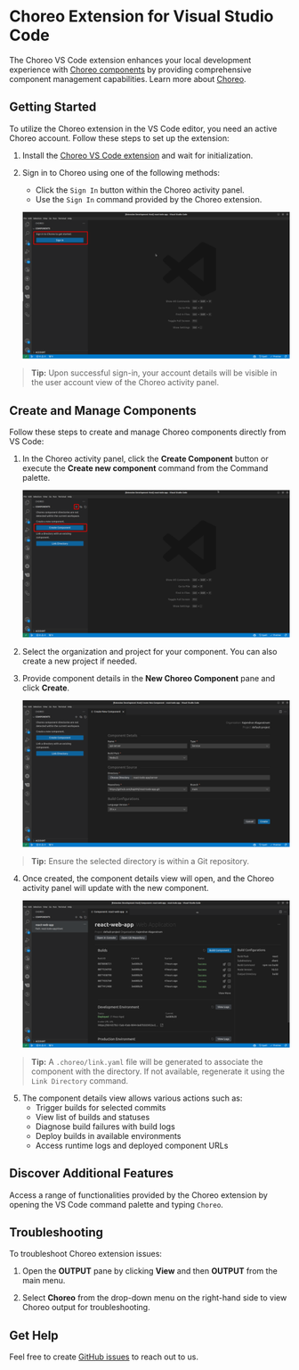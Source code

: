 # Choreo Extension for Visual Studio Code

The Choreo VS Code extension enhances your local development experience with [Choreo components](https://wso2.com/choreo/) by providing comprehensive component management capabilities. Learn more about [Choreo](https://wso2.com/choreo/docs/).

## Getting Started

To utilize the Choreo extension in the VS Code editor, you need an active Choreo account. Follow these steps to set up the extension:

1. Install the [Choreo VS Code extension](https://marketplace.visualstudio.com/items?itemName=WSO2.choreo) and wait for initialization.

2. Sign in to Choreo using one of the following methods:

   - Click the `Sign In` button within the Choreo activity panel.
   - Use the `Sign In` command provided by the Choreo extension.

   ![Sign In](docs/choreo-extension/images/sign-in.png)

> **Tip:** Upon successful sign-in, your account details will be visible in the user account view of the Choreo activity panel.

## Create and Manage Components

Follow these steps to create and manage Choreo components directly from VS Code:

1. In the Choreo activity panel, click the **Create Component** button or execute the **Create new component** command from the Command palette.

   ![Create component button](docs/choreo-extension/images/create-component-btn.png)

2. Select the organization and project for your component. You can also create a new project if needed.

3. Provide component details in the **New Choreo Component** pane and click **Create**.

   ![Component form](docs/choreo-extension/images/component-form.png)

> **Tip:** Ensure the selected directory is within a Git repository.

4. Once created, the component details view will open, and the Choreo activity panel will update with the new component.

   ![Component details](docs/choreo-extension/images/component-details-view.png)

> **Tip:** A `.choreo/link.yaml` file will be generated to associate the component with the directory. If not available, regenerate it using the `Link Directory` command.

5. The component details view allows various actions such as:
   - Trigger builds for selected commits
   - View list of builds and statuses
   - Diagnose build failures with build logs
   - Deploy builds in available environments
   - Access runtime logs and deployed component URLs

## Discover Additional Features

Access a range of functionalities provided by the Choreo extension by opening the VS Code command palette and typing `Choreo`.

## Troubleshooting

To troubleshoot Choreo extension issues:

1. Open the **OUTPUT** pane by clicking **View** and then **OUTPUT** from the main menu.

2. Select **Choreo** from the drop-down menu on the right-hand side to view Choreo output for troubleshooting.

## Get Help

Feel free to create [GitHub issues](https://github.com/wso2/choreo-vscode/issues) to reach out to us.
